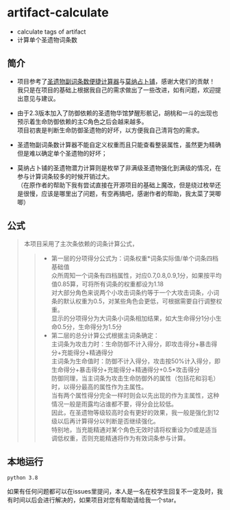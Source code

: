 # artifact-calculate
- calculate tags of artifact 
- 计算单个圣遗物词条数
## 简介
- 项目参考了[圣遗物副词条数便捷计算器](http://spongem.com/ajglz/ys/ys.html)与[莫纳占卜铺](https://www.mona-uranai.com/intro)，感谢大佬们的贡献！  
我只是在项目的基础上根据我自己的需求做出了一些改进，如有问题，欢迎提出意见与建议。

- 由于2.3版本加入了防御依赖的圣遗物华馆梦醒形骸记，胡桃和一斗的出现也预示着生命防御依赖的主C角色之后会越来越多。  
项目初衷是判断生命防御圣遗物的好坏，以方便我自己清背包的需求。

- 圣遗物副词条数计算器不能自定义权重而且只能查看整装属性，虽然更为精确但是难以确定单个圣遗物的好坏；  
- 莫纳占卜铺的圣遗物潜力计算则是枚举了非满级圣遗物强化到满级的情况，在参与计算词条较多的时候开销过大。  
（在原作者的帮助下我有尝试直接在开源项目的基础上魔改，但是绕过枚举还是很慢，应该是哪里出了问题，有空再搞吧，感谢作者的帮助，我太菜了哭唧唧）
## 公式
> 本项目采用了主次条依赖的词条计算公式，
>> - 第一层的分项得分公式为：词条权重\*词条实际值/单个词条四档基础值  
众所周知一个词条有四档属性，对应0.7,0.8,0.9,1分，如果按平均值0.85算，可将所有词条的权重都设为1.18  
对大部分角色来说两个小攻击词条约等于一个大攻击词条，小词条的默认权重为0.5，对某些角色会更低，可根据需要自行调整权重。  
显示的分项得分为大词条小词条相加结果，如大生命得分1分小生命0.5分，生命得分为1.5分
>> - 第二层的总分计算公式根据主词条确定：  
主词条为攻击力时：生命防御不计入得分，即攻击得分+暴击得分+充能得分+精通得分  
主词条为生命值时：防御不计入得分，攻击按50%计入得分，即生命得分+暴击得分+充能得分+精通得分+0.5\*攻击得分  
防御同理，当主词条为攻击生命防御外的属性（包括花和羽毛）时，以得分最高的属性作为主属性。  
当有两个属性得分完全一样时则会以先出现的作为主属性，这种情况一般是雨露均沾谁都不要，得分会比较低。  
> 因此，在圣遗物等级较高时会有更好的效果，我一般是强化到12级以后再计算得分以判断是否继续强化。  
特别地，当充能精通对某个角色无效时请将权重设为0或是适当调低权重，否则充能精通将作为有效词条参与计算。
## 本地运行
```
python 3.8
```
如果有任何问题都可以在issues里提问，本人是一名在校学生回复不一定及时，我有时间以后会进行解决的，如果项目对您有帮助请给我一个star。
